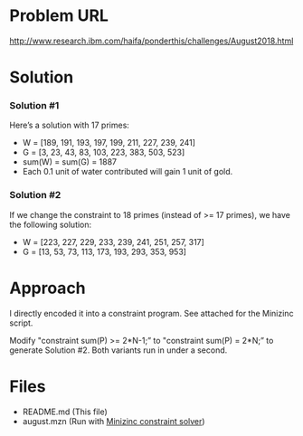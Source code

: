 # Problem URL

http://www.research.ibm.com/haifa/ponderthis/challenges/August2018.html

# Solution

### Solution \#1
Here’s a solution with 17 primes:

- W = [189, 191, 193, 197, 199, 211, 227, 239, 241]
- G = [3, 23, 43, 83, 103, 223, 383, 503, 523]
- sum(W) = sum(G) = 1887
- Each 0.1 unit of water contributed will gain 1 unit of gold.

### Solution \#2
If we change the constraint to 18 primes (instead of >= 17 primes), we have the following solution:

- W = [223, 227, 229, 233, 239, 241, 251, 257, 317]
- G = [13, 53, 73, 113, 173, 193, 293, 353, 953]

# Approach

I directly encoded it into a constraint program. See attached for the Minizinc script.

Modify "constraint sum(P) >= 2\*N-1;” to "constraint sum(P) = 2\*N;” to generate Solution \#2.
Both variants run in under a second.

# Files
* README.md (This file)
* august.mzn (Run with [Minizinc constraint solver](http://www.minizinc.org/))
